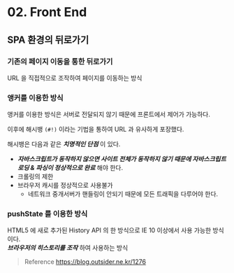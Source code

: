 # 02. Front End

## SPA 환경의 뒤로가기

### 기존의 페이지 이동을 통한 뒤로가기

URL 을 직접적으로 조작하여 페이지를 이동하는 방식

### 앵커를 이용한 방식

앵커를 이용한 방식은 서버로 전달되지 않기 때문에 프론트에서 제어가 가능하다.

이후에 해시뱅 `(#!)` 이라는 기법을 통하여 URL 과 유사하게 포장했다.

해시뱅은 다음과 같은 _**치명적인 단점**_ 이 있다.

* _**자바스크립트가 동작하지 않으면 사이트 전체가 동작하지 않기 때문에 자바스크립트 로딩 & 파싱이 정상적으로 완료**_ 해야 한다.
* 크롤링의 제한
* 브라우저 캐시를 정상적으로 사용불가
  * 네트워크 중개서버가 핸들링이 안되기 때문에 모든 트래픽을 다루어야 한다.

### pushState 를 이용한 방식

HTML5 에 새로 추가된 History API 의 한 방식으로 IE 10 이상에서 사용 가능한 방식이다.  
_**브라우저의 히스토리를 조작**_ 하여 사용하는 방식

> Reference
> <https://blog.outsider.ne.kr/1276>